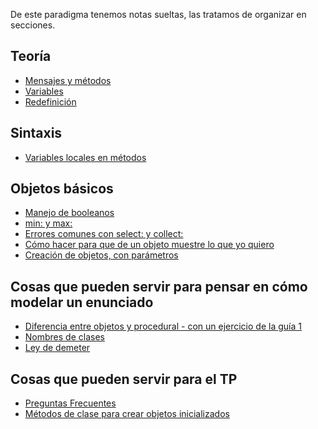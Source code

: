 De este paradigma tenemos notas sueltas, las tratamos de organizar en secciones.

Teoría
------

-   [Mensajes y métodos](mensajes-y-metodos.html)
-   [Variables](variables.html)
-   [Redefinición](redefinicion.html)

Sintaxis
--------

-   [Variables locales en métodos](variables-locales-en-metodos.html)

Objetos básicos
---------------

-   [Manejo de booleanos](manejo-de-booleanos.html)
-   [min: y max:](min--y-max-.html)
-   [Errores comunes con select: y collect:](errores-comunes-con-select--y-collect-.html)
-   [Cómo hacer para que de un objeto muestre lo que yo quiero](como-hacer-para-que-de-un-objeto-muestre-lo-que-yo-quiero.html)
-   [Creación de objetos, con parámetros](creacion-de-objetos--con-parametros.html)

Cosas que pueden servir para pensar en cómo modelar un enunciado
----------------------------------------------------------------

-   [Diferencia entre objetos y procedural - con un ejercicio de la guía 1](diferencia-entre-objetos-y-procedural---con-un-ejercicio-de-la-guia-1.html)
-   [Nombres de clases](nombres-de-clases.html)
-   [Ley de demeter](ley-de-demeter.html)

Cosas que pueden servir para el TP
----------------------------------

-   [Preguntas Frecuentes](preguntas-frecuentes.html)
-   [Métodos de clase para crear objetos inicializados](metodos-de-clase-para-crear-objetos-inicializados.html)

